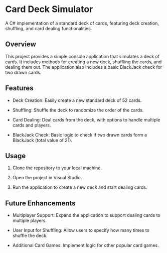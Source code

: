 # Card Deck Simulator

A C# implementation of a standard deck of cards, featuring deck creation, shuffling, and card dealing functionalities.

## Overview

This project provides a simple console application that simulates a deck of cards. It includes methods for creating a new deck, shuffling the cards, and dealing them out. The application also includes a basic BlackJack check for two drawn cards.

## Features

*   Deck Creation: Easily create a new standard deck of 52 cards.
    
*   Shuffling: Shuffle the deck to randomize the order of the cards.
    
*   Card Dealing: Deal cards from the deck, with options to handle multiple cards and players.
    
*   BlackJack Check: Basic logic to check if two drawn cards form a BlackJack (total value of 21).
    

## Usage

1.  Clone the repository to your local machine.
    
2.  Open the project in Visual Studio.
    
3.  Run the application to create a new deck and start dealing cards.
    

## Future Enhancements

*   Multiplayer Support: Expand the application to support dealing cards to multiple players.
    
*   User Input for Shuffling: Allow users to specify how many times to shuffle the deck.
    
*   Additional Card Games: Implement logic for other popular card games.